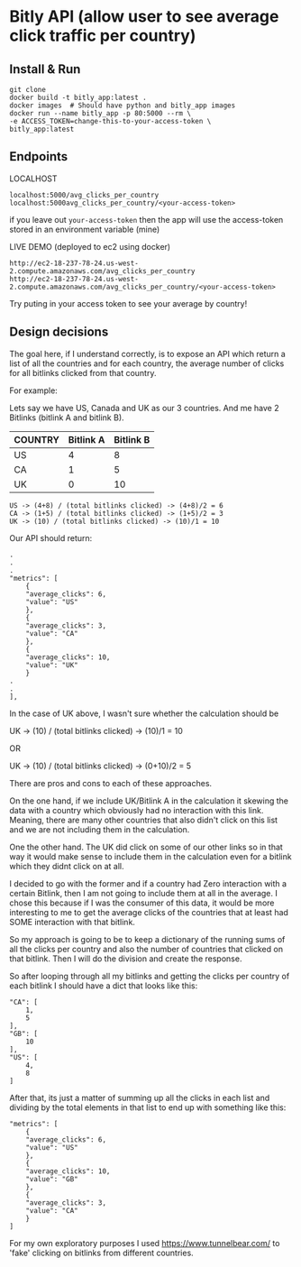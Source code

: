 # Bitly API (allow user to see average click traffic per country)

## Install & Run

```
git clone 
docker build -t bitly_app:latest .
docker images  # Should have python and bitly_app images
docker run --name bitly_app -p 80:5000 --rm \
-e ACCESS_TOKEN=change-this-to-your-access-token \
bitly_app:latest
```

## Endpoints

LOCALHOST
```
localhost:5000/avg_clicks_per_country
localhost:5000avg_clicks_per_country/<your-access-token>
```
if you leave out `your-access-token` then the app will use the access-token stored in an environment variable (mine)

LIVE DEMO (deployed to ec2 using docker)
```
http://ec2-18-237-78-24.us-west-2.compute.amazonaws.com/avg_clicks_per_country
http://ec2-18-237-78-24.us-west-2.compute.amazonaws.com/avg_clicks_per_country/<your-access-token>
```

Try puting in your access token to see your average by country!


## Design decisions

The goal here, if I understand correctly, is to expose an API which return a list of all the countries and for each country, the average number of clicks for all bitlinks clicked from that country.

For example:

Lets say we have US, Canada and UK as our 3 countries. And me have 2 Bitlinks (bitlink A and bitlink B).

COUNTRY | Bitlink A | Bitlink B
--- | --- | --- 
US  |  4  |  8
CA  |  1  |  5
UK  |  0  |  10

```
US -> (4+8) / (total bitlinks clicked) -> (4+8)/2 = 6
CA -> (1+5) / (total bitlinks clicked) -> (1+5)/2 = 3
UK -> (10) / (total bitlinks clicked) -> (10)/1 = 10
```

Our API should return:
```
.
.
.
"metrics": [
    {
    "average_clicks": 6,
    "value": "US"
    },
    {
    "average_clicks": 3,
    "value": "CA"
    },
    {
    "average_clicks": 10,
    "value": "UK"
    }
.
.
],
```

In the case of UK above, I wasn't sure whether the calculation should be

UK -> (10) / (total bitlinks clicked) -> (10)/1 = 10

OR

UK -> (10) / (total bitlinks clicked) -> (0+10)/2 = 5

There are pros and cons to each of these approaches.

On the one hand, if we include UK/Bitlink A in the calculation it skewing the data with a country which obviously had no interaction with this link. Meaning, there are many other countries that also didn't click on this list and we are not including them in the calculation.

One the other hand. The UK did click on some of our other links so in that way it would make sense to include them in the calculation even for a bitlink which they didnt click on at all.

I decided to go with the former and if a country had Zero interaction with a certain Bitlink, then I am not going to include them at all in the average. I chose this because if I was the consumer of this data, it would be more interesting to me to get the average clicks  of the countries that at least had SOME interaction with that bitlink.

So my approach is going to be to keep a dictionary of the running sums of all the clicks per country and also the number of countries that clicked on that bitlink. Then I will do the division and create the response.

So after looping through all my bitlinks and getting the clicks per country of each bitlink I should have a dict that looks like this:

```
"CA": [
    1,
    5
],
"GB": [
    10
],
"US": [
    4,
    8
]
```

After that, its just a matter of summing up all the clicks in each list and dividing by the total elements in that list to end up with something like this:

```
"metrics": [
    {
    "average_clicks": 6,
    "value": "US"
    },
    {
    "average_clicks": 10,
    "value": "GB"
    },
    {
    "average_clicks": 3,
    "value": "CA"
    }
]
```

For my own exploratory purposes I used https://www.tunnelbear.com/ to 'fake' clicking on bitlinks from different countries.


